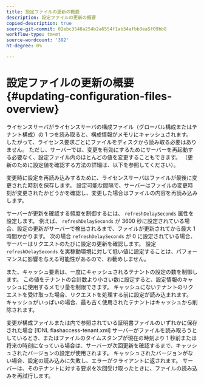 ```yaml
---
title: 設定ファイルの更新の概要
description: 設定ファイルの更新の概要
copied-description: true
source-git-commit: 02ebc3548a254b2a6554f1ab34afbb3ea5f09bb8
workflow-type: tm+mt
source-wordcount: '392'
ht-degree: 0%

---
```


# 設定ファイルの更新の概要 {#updating-configuration-files-overview}

ライセンスサーバがライセンスサーバの構成ファイル（グローバル構成またはテナント構成）の 1 つを読み取ると、構成情報がメモリにキャッシュされます。 したがって、ライセンス要求ごとにファイルをディスクから読み取る必要はありません。 ただし、サーバーでは、変更を有効にするためにサーバーを再起動する必要なく、設定ファイル内のほとんどの値を変更することもできます。 （更新のために設定値を確認する方法の詳細は、以下を参照してください）。

変更時に設定を再読み込みするために、ライセンスサーバはファイルが最後に変更された時刻を保存します。 設定可能な間隔で、サーバーはファイルの変更時刻が変更されたかどうかを確認し、変更した場合はファイルの内容を再読み込みします。

サーバーが更新を確認する頻度を制御するには、 `refreshDelaySeconds` 属性を設定します。 例えば、 `refreshDelaySeconds` が 3600 秒に設定されている場合、設定の更新がサーバーで検出されるまで、ファイルが更新されてから最大 1 時間かかります。 次の場合 `refreshDelaySeconds` が 0 に設定されている場合、サーバーはリクエストのたびに設定の更新を確認します。 設定 `refreshDelaySeconds` を実稼動環境に対して低い値に設定することは、パフォーマンスに影響を与える可能性があるので、お勧めしません。

また、キャッシュ要素は、一度にキャッシュされるテナントの設定の数を制御します。 この値をテナントの合計数より小さい数に設定すると、設定情報のキャッシュに使用するメモリ量を制限できます。 キャッシュにないテナントのリクエストを受け取った場合、リクエストを処理する前に設定が読み込まれます。 キャッシュがいっぱいの場合、最も古く使用されたテナントはキャッシュから削除されます。

変更が構成ファイルまたは内で参照されている証明書ファイルのいずれかに保存された場合 [!DNL flashaccess-tenant.xml] サーバーがファイルを読み取ろうとしているとき、またはファイルのタイムスタンプが現在の時刻より 1 秒前または将来の時刻になっている場合は、サーバーが次回更新を確認するまで、キャッシュされたバージョンの設定が使用されます。 キャッシュされたバージョンがない場合、設定の読み込みに失敗し、エラーがクライアントに返されます。 サーバーは、そのテナントに対する要求を次回受け取ったときに、ファイルの読み込みを再試行します。
